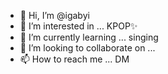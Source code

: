 - 👋 Hi, I’m @igabyi
- 👀 I’m interested in ... KPOP✨
- 🌱 I’m currently learning ... singing
- 💞️ I’m looking to collaborate on ...
- 📫 How to reach me ... DM

<!---
igabyi/igabyi is a ✨ special ✨ repository because its `README.md` (this file) appears on your GitHub profile.
You can click the Preview link to take a look at your changes.
--->
